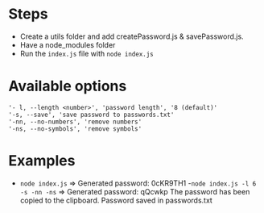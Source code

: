 # Steps
- Create a utils folder and add createPassword.js & savePassword.js.
- Have a node_modules folder
- Run the `index.js` file with `node index.js`

# Available options
```
'- l, --length <number>', 'password length', '8 (default)'
'-s, --save', 'save password to passwords.txt'
'-nn, --no-numbers', 'remove numbers'
'-ns, --no-symbols', 'remove symbols'
```

# Examples
- `node index.js` => Generated password: 0cKR9TH1
-`node index.js -l 6 -s -nn -ns` => Generated password: qQcwkp
The password has been copied to the clipboard.
Password saved in passwords.txt

